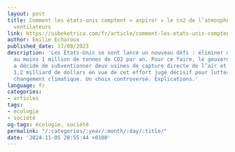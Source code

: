 ```yaml
---
layout: post
title: Comment les états-unis comptent « aspirer » le co2 de l’atmosphère avec des
  ventilateurs
link: https://usbeketrica.com/fr/article/comment-les-etats-unis-comptent-aspirer-le-co2-de-l-atmosphere
author: Emilie Echaroux
published_date: 17/08/2023
description: 'Les États-Unis se sont lancé un nouveau défi : éliminer de l’atmosphère
  au moins 1 million de tonnes de CO2 par an. Pour ce faire, le gouvernement américain
  a décidé de subventionner deux usines de capture directe de l’air et de mobiliser
  1,2 milliard de dollars en vue de cet effort jugé décisif pour lutter contre le
  changement climatique. Un choix controversé. Explications.'
language: fr
categories:
- articles
tags:
- écologie
- société
og-tags: écologie, société
permalink: "/:categories/:year/:month/:day/:title/"
date: '2024-11-05 20:55:44 +0100'
---
```

